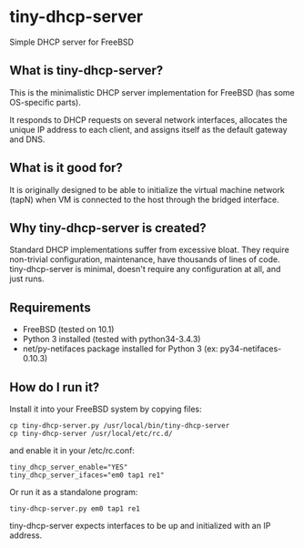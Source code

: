 # tiny-dhcp-server
Simple DHCP server for FreeBSD

## What is tiny-dhcp-server?

This is the minimalistic DHCP server implementation for FreeBSD (has some OS-specific parts).

It responds to DHCP requests on several network interfaces, allocates the unique IP address to each client, and assigns itself as the default gateway and DNS.

## What is it good for?

It is originally designed to be able to initialize the virtual machine network (tapN) when VM is connected to the host through the bridged interface.

## Why tiny-dhcp-server is created?

Standard DHCP implementations suffer from excessive bloat. They require non-trivial configuration, maintenance, have thousands of lines of code. tiny-dhcp-server is minimal, doesn't require any configuration at all, and just runs.

## Requirements

* FreeBSD (tested on 10.1)
* Python 3 installed (tested with python34-3.4.3)
* net/py-netifaces package installed for Python 3 (ex: py34-netifaces-0.10.3)

## How do I run it?

Install it into your FreeBSD system by copying files:
```shell
cp tiny-dhcp-server.py /usr/local/bin/tiny-dhcp-server
cp tiny-dhcp-server /usr/local/etc/rc.d/
```
and enable it in your /etc/rc.conf:
```shell
tiny_dhcp_server_enable="YES"
tiny_dhcp_server_ifaces="em0 tap1 re1"
```
Or run it as a standalone program:
```shell
tiny-dhcp-server.py em0 tap1 re1
```
tiny-dhcp-server expects interfaces to be up and initialized with an IP address.
